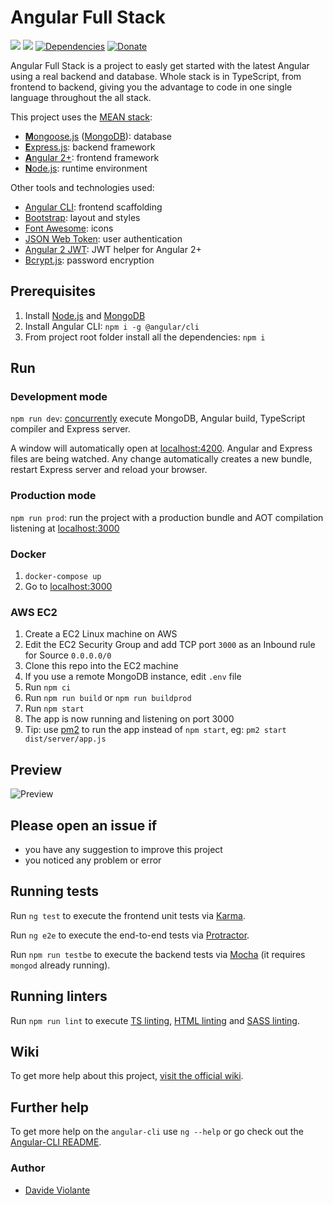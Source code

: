 # Angular Full Stack 
[![](https://github.com/davideviolante/Angular-Full-Stack/workflows/Build/badge.svg)](https://github.com/DavideViolante/Angular-Full-Stack/actions?query=workflow%3ABuild) [![](https://github.com/davideviolante/Angular-Full-Stack/workflows/Tests/badge.svg)](https://github.com/DavideViolante/Angular-Full-Stack/actions?query=workflow%3ATests) [![Dependencies](https://david-dm.org/DavideViolante/Angular-Full-Stack.svg)](https://david-dm.org/DavideViolante/Angular-Full-Stack) [![Donate](https://img.shields.io/badge/paypal-donate-179BD7.svg)](https://www.paypal.me/dviolante)


Angular Full Stack is a project to easly get started with the latest Angular using a real backend and database. Whole stack is in TypeScript, from frontend to backend, giving you the advantage to code in one single language throughout the all stack.

This project uses the [MEAN stack](https://en.wikipedia.org/wiki/MEAN_(software_bundle)):
* [**M**ongoose.js](http://www.mongoosejs.com) ([MongoDB](https://www.mongodb.com)): database
* [**E**xpress.js](http://expressjs.com): backend framework
* [**A**ngular 2+](https://angular.io): frontend framework
* [**N**ode.js](https://nodejs.org): runtime environment

Other tools and technologies used:
* [Angular CLI](https://cli.angular.io): frontend scaffolding
* [Bootstrap](http://www.getbootstrap.com): layout and styles
* [Font Awesome](http://fontawesome.com): icons
* [JSON Web Token](https://jwt.io): user authentication
* [Angular 2 JWT](https://github.com/auth0/angular2-jwt): JWT helper for Angular 2+
* [Bcrypt.js](https://github.com/dcodeIO/bcrypt.js): password encryption

## Prerequisites
1. Install [Node.js](https://nodejs.org) and [MongoDB](https://www.mongodb.com)
2. Install Angular CLI: `npm i -g @angular/cli`
3. From project root folder install all the dependencies: `npm i`

## Run
### Development mode
`npm run dev`: [concurrently](https://github.com/kimmobrunfeldt/concurrently) execute MongoDB, Angular build, TypeScript compiler and Express server.

A window will automatically open at [localhost:4200](http://localhost:4200). Angular and Express files are being watched. Any change automatically creates a new bundle, restart Express server and reload your browser.

### Production mode
`npm run prod`: run the project with a production bundle and AOT compilation listening at [localhost:3000](http://localhost:3000) 

### Docker
1. `docker-compose up`
2. Go to [localhost:3000](http://localhost:3000)

### AWS EC2
1. Create a EC2 Linux machine on AWS
2. Edit the EC2 Security Group and add TCP port `3000` as an Inbound rule for Source `0.0.0.0/0`
3. Clone this repo into the EC2 machine
4. If you use a remote MongoDB instance, edit `.env` file
5. Run `npm ci`
6. Run `npm run build` or `npm run buildprod`
7. Run `npm start`
8. The app is now running and listening on port 3000
9. Tip: use [pm2](https://pm2.keymetrics.io/) to run the app instead of `npm start`, eg: `pm2 start dist/server/app.js`

## Preview
![Preview](https://raw.githubusercontent.com/DavideViolante/Angular2-Full-Stack/master/demo.gif "Preview")

## Please open an issue if
* you have any suggestion to improve this project
* you noticed any problem or error

## Running tests
Run `ng test` to execute the frontend unit tests via [Karma](https://karma-runner.github.io).

Run `ng e2e` to execute the end-to-end tests via [Protractor](http://www.protractortest.org/).

Run `npm run testbe` to execute the backend tests via [Mocha](https://mochajs.org/) (it requires `mongod` already running).

## Running linters
Run `npm run lint` to execute [TS linting](https://github.com/palantir/tslint), [HTML linting](https://github.com/htmlhint/HTMLHint) and [SASS linting](https://github.com/sasstools/sass-lint).

## Wiki
To get more help about this project, [visit the official wiki](https://github.com/DavideViolante/Angular-Full-Stack/wiki).

## Further help
To get more help on the `angular-cli` use `ng --help` or go check out the [Angular-CLI README](https://github.com/angular/angular-cli/blob/master/README.md).

### Author
* [Davide Violante](https://github.com/DavideViolante)
